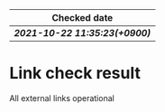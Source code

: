 |Checked date|
|---|
|***2021-10-22 11:35:23(+0900)***|
# Link check result
All external links operational
